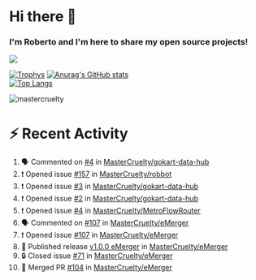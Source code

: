 # Hi there 👋
### I'm Roberto and I'm here to share my open source projects!

<img src="https://komarev.com/ghpvc/?username=mastercruelty&label=Profile views&color=0e75b6"><br>

[![Trophys](https://github-profile-trophy.vercel.app/?username=mastercruelty)](https://github.com/ryo-ma/github-profile-trophy)
[![Anurag's GitHub stats](https://github-readme-stats.vercel.app/api?username=mastercruelty&show_icons=true&theme=tokyonight)](https://github.com/anuraghazra/github-readme-stats)<br>
[![Top Langs](https://github-readme-stats.vercel.app/api/top-langs/?username=mastercruelty&langs_count=10&hide=jupyter%20notebook&exclude_repo=Alarm-project&layout=compact&theme=tokyonight)](https://github.com/anuraghazra/github-readme-stats)
<p><img align="center" src="https://github-readme-streak-stats.herokuapp.com/?user=mastercruelty&" alt="mastercruelty" /></p>

# :zap: Recent Activity
<!--START_SECTION:activity-->
1. 🗣 Commented on [#4](https://github.com/MasterCruelty/gokart-data-hub/pull/4#issuecomment-1826080654) in [MasterCruelty/gokart-data-hub](https://github.com/MasterCruelty/gokart-data-hub)
2. ❗ Opened issue [#157](https://github.com/MasterCruelty/robbot/issues/157) in [MasterCruelty/robbot](https://github.com/MasterCruelty/robbot)
3. ❗ Opened issue [#3](https://github.com/MasterCruelty/gokart-data-hub/issues/3) in [MasterCruelty/gokart-data-hub](https://github.com/MasterCruelty/gokart-data-hub)
4. ❗ Opened issue [#2](https://github.com/MasterCruelty/gokart-data-hub/issues/2) in [MasterCruelty/gokart-data-hub](https://github.com/MasterCruelty/gokart-data-hub)
5. ❗ Opened issue [#4](https://github.com/MasterCruelty/MetroFlowRouter/issues/4) in [MasterCruelty/MetroFlowRouter](https://github.com/MasterCruelty/MetroFlowRouter)
6. 🗣 Commented on [#107](https://github.com/MasterCruelty/eMerger/issues/107#issuecomment-1824998030) in [MasterCruelty/eMerger](https://github.com/MasterCruelty/eMerger)
7. ❗ Opened issue [#107](https://github.com/MasterCruelty/eMerger/issues/107) in [MasterCruelty/eMerger](https://github.com/MasterCruelty/eMerger)
8. 🚀 Published release [v1.0.0 eMerger](https://github.com/MasterCruelty/eMerger/releases/tag/v1.0.0) in [MasterCruelty/eMerger](https://github.com/MasterCruelty/eMerger)
9. 🔒 Closed issue [#71](https://github.com/MasterCruelty/eMerger/issues/71) in [MasterCruelty/eMerger](https://github.com/MasterCruelty/eMerger)
10. 🎉 Merged PR [#104](https://github.com/MasterCruelty/eMerger/pull/104) in [MasterCruelty/eMerger](https://github.com/MasterCruelty/eMerger)
<!--END_SECTION:activity-->
